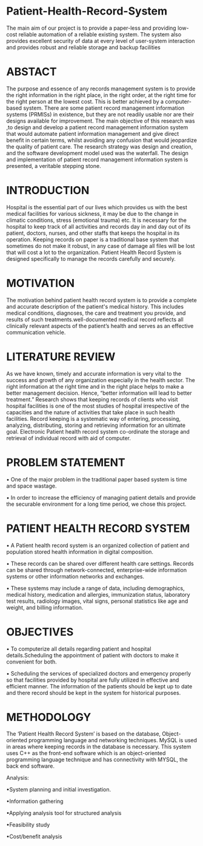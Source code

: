 # Patient-Health-Record-System
The main aim of our project is to provide a paper-less and providing low-cost reliable automation of a reliable existing system. The system also provides excellent security of data at every level of user-system interaction and provides robust and reliable storage and backup facilities

# ABSTACT
The purpose and essence of any records management system is to provide the right information in the right place, in the right order, at the right time for the right person at the lowest cost. 
This is better achieved by a computer-based system. There are some patient record management information systems (PRMISs) in existence, but they are not readily usable nor are their designs available for improvement.
 The main objective of this research was ,to design and develop a patient record management information system that would automate patient information management and give direct benefit in certain terms, whilst avoiding any confusion that would jeopardize the quality of patient care.
 The research strategy was design and creation, and the software development model used was the waterfall. The design and implementation of patient record management information system is presented, a veritable stepping stone.

# INTRODUCTION
Hospital is the essential part of our lives which provides us with the best medical facilities for various sickness, it may be due to the change in climatic conditions, stress (emotional trauma) etc.
 It is necessary for the hospital to keep track of all activities and records day in and day out of its patient, doctors, nurses, and other staffs that keeps the hospital in its operation. 
Keeping records on paper is a traditional base system that sometimes do not make it robust, in any case of damage all files will be lost that will cost a lot to the organization. 
Patient Health Record System is designed specifically to manage the records carefully and securely.

# MOTIVATION
The motivation behind patient health record system is to provide a complete and accurate description of the patient's medical history. This includes medical conditions, diagnoses, the care and treatment you provide, and results of such treatments.well-documented medical record reflects all clinically relevant aspects of the patient’s health and serves as an effective communication vehicle.

# LITERATURE REVIEW
As we have known, timely and accurate information is very vital to the success and growth of any organization especially in the health sector. The right information at the right time and in the right place helps to make a better management decision. Hence, “better information will lead to better treatment.”
Research shows that keeping records of clients who visit hospital facilities is one of the most studies of hospital irrespective of the capacities and the nature of activities that take place in such health facilities. 
Record keeping is a systematic way of entering, processing, analyzing, distributing, storing and retrieving information for an ultimate goal.
Electronic Patient health record system co-ordinate the storage and retrieval of individual record with aid of computer.

# PROBLEM STATEMENT
•	One of the major problem in the traditional paper based system is time and space wastage.

•	In order to increase the efficiency of managing patient details and provide the securable environment for a long time period, we chose this project.

# PATIENT HEALTH RECORD SYSTEM
•	A Patient health record system is an organized collection of patient and population stored health information in digital composition.

•	These records can be shared over different health care settings. Records can be shared through network-connected, enterprise-wide information systems or other information networks and exchanges. 

•	These systems may include a range of data, including demographics, medical history, medication and allergies, immunization status, laboratory test results, radiology images, vital signs, personal statistics like age and weight, and billing information.

# OBJECTIVES
•		To computerize all details regarding patient and hospital details.Scheduling the appointment of patient with doctors to make it convenient for both.

•	Scheduling the services of specialized doctors and emergency properly so that facilities provided by hospital are fully utilized in effective and efficient manner.
The information of the patients should be kept up to date and there record should be kept in the system for historical purposes.

# METHODOLOGY
The ‘Patient Health Record System’ is based on the database, Object-oriented programming language and networking techniques. MySQL is used in areas where keeping records in the database is necessary. This system uses C++ as the front-end software which is an object-oriented programming language technique and has connectivity with MYSQL, the back end software.

 Analysis:
 
•System planning and initial investigation.

•Information gathering

•Applying analysis tool for structured analysis

•Feasibility study

•Cost/benefit analysis

















